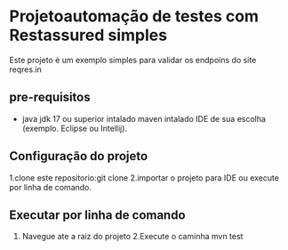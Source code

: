 # Projetoautomação de testes com Restassured simples

Este projeto è um exemplo simples para validar os endpoins do site reqres.in

## pre-requisitos

- java jdk 17 ou superior intalado
maven intalado
IDE de sua escolha (exemplo. Eclipse ou Intellij).

## Configuração do projeto

1.clone este repositorio:git clone<url>
2.importar o projeto para IDE ou execute por linha de comando.

## Executar por linha de comando

1. Navegue ate a raiz do projeto
2.Execute o caminha mvn test